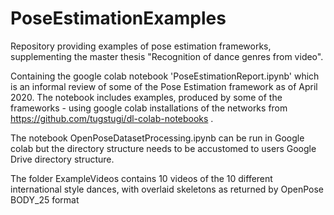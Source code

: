 # PoseEstimationExamples
Repository providing examples of pose estimation frameworks, supplementing the master thesis "Recognition of dance genres from video".

Containing the google colab notebook 'PoseEstimationReport.ipynb' which is an informal review of some of the Pose Estimation framework as of April 2020. The notebook includes examples, produced by some of the frameworks - using google colab installations of the networks from https://github.com/tugstugi/dl-colab-notebooks .

The notebook OpenPoseDatasetProcessing.ipynb can be run in Google colab but the directory structure needs to be accustomed to users Google Drive directory structure.

The folder ExampleVideos contains 10 videos of the 10 different international style dances, with overlaid skeletons as returned by OpenPose BODY_25 format
